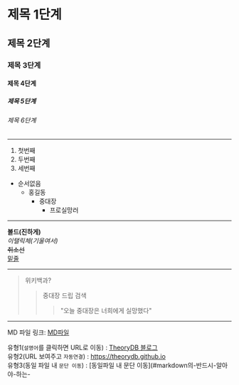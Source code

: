# 제목 1단계
## 제목 2단계  
### 제목 3단계
#### 제목 4단계
##### 제목 5단계
###### 제목 6단계
---

1. 첫번째
1. 두번째
1. 세번째

+ 순서없음
    - 홍길동
      * 중대장
        + 프로실망러
---

__볼드(진하게)__  
_이탤릭체(기울여서)_    
~~취소선~~  
<u>밑줄</u>

---

> 위키백과?
>> 중대장 드립 검색
>>> "오늘 중대장은 너희에게 실망했다"

---

MD 파일 링크: [MD파일](test01.md)

유형1(`설명어`를 클릭하면 URL로 이동) : [TheoryDB 블로그](https://theorydb.github.io "마우스를 올려놓으면 말풍선이 나옵니다.")  
유형2(URL 보여주고 `자동연결`) : <https://theorydb.github.io>  
유형3(동일 파일 내 `문단 이동`) : [동일파일 내 문단 이동](#markdown의-반드시-알아야-하는-
